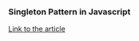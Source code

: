 ### Singleton Pattern in Javascript

[Link to the article](https://blog.bibekkakati.me/image-classification-machine-learning-in-javascript)
